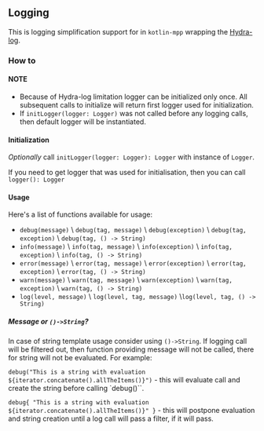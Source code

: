 ## Logging

This is logging simplification support for in `kotlin-mpp` wrapping the [Hydra-log](https://github.com/PocketByte/kotlin-hydra-log).

### How to

#### NOTE
* Because of Hydra-log limitation logger can be initialized only once. All subsequent calls to initialize will return first logger used for initialization.
* If `initLogger(logger: Logger)` was not called before any logging calls, then default logger will be instantiated.

#### Initialization

*Optionally* call `initLogger(logger: Logger): Logger` with instance of `Logger`. 

If you need to get logger that was used for initialisation, then you can call `logger(): Logger`

#### Usage

Here's a list of functions available for usage:

* `debug(message)` \\ `debug(tag, message)` \\ `debug(exception)` \\ `debug(tag, exception)` \\ `debug(tag, () -> String)`
* `info(message)` \\ `info(tag, message)` \\ `info(exception)` \\ `info(tag, exception)` \\ `info(tag, () -> String)`
* `error(message)` \\ `error(tag, message)` \\ `error(exception)` \\ `error(tag, exception)` \\ `error(tag, () -> String)`
* `warn(message)` \\ `warn(tag, message)` \\ `warn(exception)` \\ `warn(tag, exception)` \\ `warn(tag, () -> String)`
* `log(level, message)` \\ `log(level, tag, message)` \\`log(level, tag, () -> String)`

##### Message or `()->String`?

In case of string template usage consider using `()->String`. If logging call will be filtered out, then function providing message will not be called, there for string will not be evaluated. For example:

```debug("This is a string with evaluation ${iterator.concatenate().allTheItems()}")``` - this will evaluate call and create the string before calling `debug()``.

```debug{ "This is a string with evaluation ${iterator.concatenate().allTheItems()}" }``` - this will postpone evaluation and string creation until a log call will pass a filter, if it will pass.
